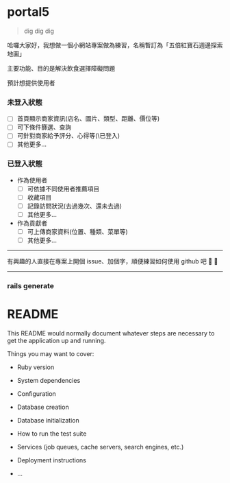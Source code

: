 # portal5

> dig dig dig

哈囉大家好，我想做一個小網站專案做為練習，名稱暫訂為「五倍紅寶石週邊探索地圖」

主要功能、目的是解決飲食選擇障礙問題

預計想提供使用者

### 未登入狀態

- [ ] 首頁顯示商家資訊(店名、圖片、類型、距離、價位等)
- [ ] 可下條件篩選、查詢
- [ ] 可針對商家給予評分、心得等(\已登入)
- [ ] 其他更多...

### 已登入狀態

- 作為使用者
  - [ ] 可依據不同使用者推薦項目
  - [ ] 收藏項目
  - [ ] 記錄訪問狀況(去過幾次、還未去過)
  - [ ] 其他更多...
- 作為貢獻者
  - [ ] 可上傳商家資料(位置、種類、菜單等)
  - [ ] 其他更多...

---

有興趣的人直接在專案上開個 issue、加個字，順便練習如何使用 github 吧 :rocket: :rocket:

---

### rails generate

# README

This README would normally document whatever steps are necessary to get the
application up and running.

Things you may want to cover:

- Ruby version

- System dependencies

- Configuration

- Database creation

- Database initialization

- How to run the test suite

- Services (job queues, cache servers, search engines, etc.)

- Deployment instructions

- ...
